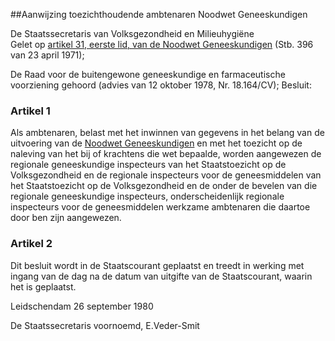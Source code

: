 <meta http-equiv='Content-Type' content='text/html; charset=utf-8' />

##Aanwijzing toezichthoudende ambtenaren Noodwet Geneeskundigen

De Staatssecretaris van Volksgezondheid en Milieuhygiëne  
Gelet op [artikel 31, eerste lid, van de Noodwet Geneeskundigen](../../../../../../../wet/noodwet/geneeskundigen/BWBR0002758/README.md) (Stb. 396 van 23 april 1971);

De Raad voor de buitengewone geneeskundige en farmaceutische voorziening gehoord (advies van 12 oktober 1978, Nr. 18.164/CV);
Besluit:    

### Artikel  1  

Als ambtenaren, belast met het inwinnen van gegevens in het belang van de uitvoering van de [Noodwet Geneeskundigen](../../../../../../../wet/noodwet/geneeskundigen/BWBR0002758/README.md) en met het toezicht op de naleving van het bij of krachtens die wet bepaalde, worden aangewezen de regionale geneeskundige inspecteurs van het Staatstoezicht op de Volksgezondheid en de regionale inspecteurs voor de geneesmiddelen van het Staatstoezicht op de Volksgezondheid en de onder de bevelen van die regionale geneeskundige inspecteurs, onderscheidenlijk regionale inspecteurs voor de geneesmiddelen werkzame ambtenaren die daartoe door ben zijn aangewezen.  

### Artikel  2  

Dit besluit wordt in de Staatscourant geplaatst en treedt in werking met ingang van de dag na de datum van uitgifte van de Staatscourant, waarin het is geplaatst.  

Leidschendam 
26 september 1980    

De 
Staatssecretaris voornoemd, 
E.Veder-Smit    
